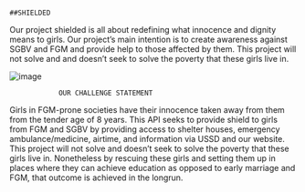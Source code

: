                                                        
                                                                  ##SHIELDED
Our project shielded is all about redefining what innocence and dignity means to girls. Our project’s main intention is to create awareness against SGBV and FGM and provide help to those affected by them. This project will not solve and and doesn’t seek to solve the poverty that these girls live in.

 ![image](https://github.com/MundiaNderi/Shielded/assets/113606328/7ed60220-39a0-4fdd-bf13-f0d4b6485e86)


                OUR CHALLENGE STATEMENT
Girls in FGM-prone societies have their innocence taken away from them from the tender age of 8 years. This API seeks to provide shield to girls from FGM and SGBV by providing access to shelter houses, emergency ambulance/medicine, airtime, and information via USSD and our website.
This project will not solve and doesn’t seek to solve the poverty that these girls live in. Nonetheless by rescuing these girls and setting them up in places where they can achieve education as opposed to early marriage and FGM, that outcome is achieved in the longrun.









